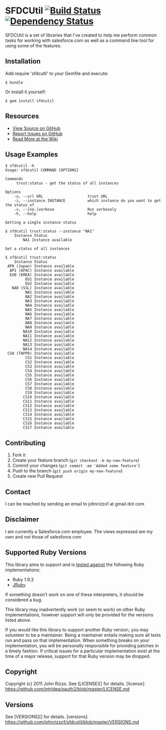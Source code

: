 # SFDCUtil [![Build Status](https://secure.travis-ci.org/johnrizzo1/sfdcutil.png?branch=master)][travis] [![Dependency Status](https://gemnasium.com/johnrizzo1/sfdcutil.png?travis)][gemnasium]
SFDCUtil is a set of libraries that I've created to help me perform common tasks 
for working with salesforce.com as well as a command line tool for using some of
the features.

[travis]: http://travis-ci.org/johnrizzo1/sfdcutil
[gemnasium]: https://gemnasium.com/johnrizzo1/sfdcutil

## Installation
Add require 'sfdcutil' to your Gemfile and execute:

    $ bundle

Or install it yourself:

    $ gem install sfdcutil

## Resources
* [View Source on GitHub][code]
* [Report Issues on GitHub][issues]
* [Read More at the Wiki][wiki]

[code]: https://github.com/johnrizzo1/sfdcutil
[issues]: https://github.com/johnrizzo1/sfdcutil/issues
[wiki]: https://wiki.github.com/johnrizzo1/sfdcutil

## Usage Examples

    $ sfdcutil -h
    Usage: sfdcutil COMMAND [OPTIONS]

    Commands
         trust:status - get the status of all instances

    Options
        -u, --url URL                    trust URL
        -i, --instance INSTANCE          which instance do you want to get the status of
        -v, --[no-]verbose               Run verbosely
        -h, --help                       help

    Getting a single instance status

    $ sfdcutil trust:status --instance "NA1"
        Instance Status
            NA1 Instance available

    Get a status of all instances

    $ sfdcutil trust:status
        Instance Status
     AP0 (Japan) Instance available
      AP1 (APAC) Instance available
      EU0 (EMEA) Instance available
             EU1 Instance available
             EU2 Instance available
       NA0 (SSL) Instance available
             NA1 Instance available
             NA2 Instance available
             NA3 Instance available
             NA4 Instance available
             NA5 Instance available
             NA6 Instance available
             NA7 Instance available
             NA8 Instance available
             NA9 Instance available
            NA10 Instance available
            NA11 Instance available
            NA12 Instance available
            NA13 Instance available
            NA14 Instance available
     CS0 (TAPP0) Instance available
             CS1 Instance available
             CS2 Instance available
             CS3 Instance available
             CS4 Instance available
             CS5 Instance available
             CS6 Instance available
             CS7 Instance available
             CS8 Instance available
             CS9 Instance available
            CS10 Instance available
            CS11 Instance available
            CS12 Instance available
            CS13 Instance available
            CS14 Instance available
            CS15 Instance available
            CS16 Instance available
            CS17 Instance available

## Contributing

1. Fork it
2. Create your feature branch (`git checkout -b my-new-feature`)
3. Commit your changes (`git commit -am 'Added some feature'`)
4. Push to the branch (`git push origin my-new-feature`)
5. Create new Pull Request

## Contact
I can be reached by sending an email to johnrizzo1 at gmail dot com

## Disclaimer

I am currently a Salesforce.com employee.  The views expressed are my own and not those of salesforce.com

## Supported Ruby Versions
This library aims to support and is [tested against][travis] the following Ruby
implementations:

* Ruby 1.9.3
* [JRuby][]

[jruby]: http://www.jruby.org/

If something doesn't work on one of these interpreters, it should be considered
a bug.

This library may inadvertently work (or seem to work) on other Ruby
implementations, however support will only be provided for the versions listed
above.

If you would like this library to support another Ruby version, you may
volunteer to be a maintainer. Being a maintainer entails making sure all tests
run and pass on that implementation. When something breaks on your
implementation, you will be personally responsible for providing patches in a
timely fashion. If critical issues for a particular implementation exist at the
time of a major release, support for that Ruby version may be dropped.

## Copyright
Copyright (c) 2011 John Rizzo.
See [LICENSE][] for details.
[license]: https://github.com/intridea/oauth2/blob/master/LICENSE.md

## Versions
See [VERSIONS][] for details.
[versions]: https://github.com/johnrizzo1/sfdcutil/blob/master/VERSIONS.md